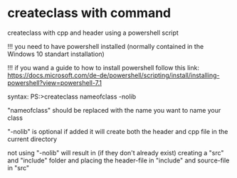 # createclass with command
createclass with cpp and header using a powershell script

!!! you need to have powershell installed (normally contained in the Windows 10 standart installation)

!!! if you wand a guide to how to install powershell follow this link: https://docs.microsoft.com/de-de/powershell/scripting/install/installing-powershell?view=powershell-7.1

syntax:
PS:>createclass nameofclass -nolib

"nameofclass" should be replaced with the name you want to name your class

"-nolib" is optional if added it will create both the header and cpp file in the current directory

not using "-nolib" will result in (if they don't already exist) creating a "src" and "include" folder and placing the header-file in "include" and source-file in "src"
